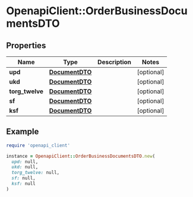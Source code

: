 # OpenapiClient::OrderBusinessDocumentsDTO

## Properties

| Name | Type | Description | Notes |
| ---- | ---- | ----------- | ----- |
| **upd** | [**DocumentDTO**](DocumentDTO.md) |  | [optional] |
| **ukd** | [**DocumentDTO**](DocumentDTO.md) |  | [optional] |
| **torg_twelve** | [**DocumentDTO**](DocumentDTO.md) |  | [optional] |
| **sf** | [**DocumentDTO**](DocumentDTO.md) |  | [optional] |
| **ksf** | [**DocumentDTO**](DocumentDTO.md) |  | [optional] |

## Example

```ruby
require 'openapi_client'

instance = OpenapiClient::OrderBusinessDocumentsDTO.new(
  upd: null,
  ukd: null,
  torg_twelve: null,
  sf: null,
  ksf: null
)
```

